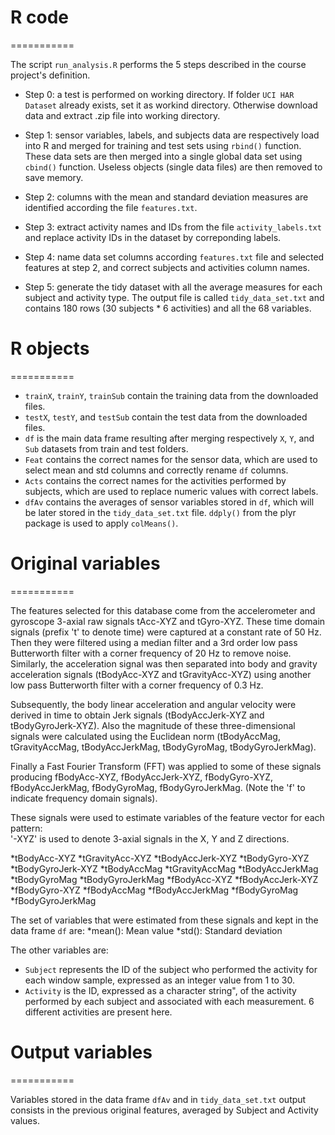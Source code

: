 # R code
===========

The script `run_analysis.R` performs the 5 steps described in the course project's definition.

* Step 0: a test is performed on working directory. If folder `UCI HAR Dataset` already exists, set it as workind directory. Otherwise download data and extract .zip file into working directory.

* Step 1: sensor variables, labels, and subjects data are respectively load into R and merged for training and test sets using `rbind()` function. These data sets are then merged into a single global data set using `cbind()` function. Useless objects (single data files) are then removed to save memory.

* Step 2: columns with the mean and standard deviation measures are identified according the file `features.txt`.

* Step 3: extract activity names and IDs from the file `activity_labels.txt` and replace activity IDs in the dataset by correponding labels.

* Step 4: name data set columns according `features.txt` file and selected features at step 2, and correct subjects and activities column names.

* Step 5: generate the tidy dataset with all the average measures for each subject and activity type. The output file is called `tidy_data_set.txt` and contains 180 rows (30 subjects * 6 activities) and all the 68 variables.

# R objects
===========

* `trainX`, `trainY`, `trainSub` contain the training data from the downloaded files.
* `testX`, `testY`, and `testSub` contain the test data from the downloaded files.
* `df` is the main data frame resulting after merging respectively `X`, `Y`, and `Sub` datasets from train and test folders.
* `Feat` contains the correct names for the sensor data, which are used to select mean and std columns and correctly rename `df` columns.
* `Acts` contains the correct names for the activities performed by subjects, which are used to replace numeric values with correct labels. 
* `dfAv` contains the averages of sensor variables stored in `df`, which will be later stored in the `tidy_data_set.txt` file. `ddply()` from the plyr package is used to apply `colMeans()`.

# Original variables
===========

The features selected for this database come from the accelerometer and gyroscope 3-axial raw signals tAcc-XYZ and tGyro-XYZ. These time domain signals (prefix 't' to denote time) were captured at a constant rate of 50 Hz. Then they were filtered using a median filter and a 3rd order low pass Butterworth filter with a corner frequency of 20 Hz to remove noise. Similarly, the acceleration signal was then separated into body and gravity acceleration signals (tBodyAcc-XYZ and tGravityAcc-XYZ) using another low pass Butterworth filter with a corner frequency of 0.3 Hz. 

Subsequently, the body linear acceleration and angular velocity were derived in time to obtain Jerk signals (tBodyAccJerk-XYZ and tBodyGyroJerk-XYZ). Also the magnitude of these three-dimensional signals were calculated using the Euclidean norm (tBodyAccMag, tGravityAccMag, tBodyAccJerkMag, tBodyGyroMag, tBodyGyroJerkMag). 

Finally a Fast Fourier Transform (FFT) was applied to some of these signals producing fBodyAcc-XYZ, fBodyAccJerk-XYZ, fBodyGyro-XYZ, fBodyAccJerkMag, fBodyGyroMag, fBodyGyroJerkMag. (Note the 'f' to indicate frequency domain signals). 

These signals were used to estimate variables of the feature vector for each pattern:  
'-XYZ' is used to denote 3-axial signals in the X, Y and Z directions.

*tBodyAcc-XYZ
*tGravityAcc-XYZ
*tBodyAccJerk-XYZ
*tBodyGyro-XYZ
*tBodyGyroJerk-XYZ
*tBodyAccMag
*tGravityAccMag
*tBodyAccJerkMag
*tBodyGyroMag
*tBodyGyroJerkMag
*fBodyAcc-XYZ
*fBodyAccJerk-XYZ
*fBodyGyro-XYZ
*fBodyAccMag
*fBodyAccJerkMag
*fBodyGyroMag
*fBodyGyroJerkMag

The set of variables that were estimated from these signals and kept in the data frame `df` are: 
*mean(): Mean value
*std(): Standard deviation

The other variables are:
* `Subject` represents the ID of the subject who performed the activity for each window sample, expressed as an integer value from 1 to 30.
* `Activity` is the ID, expressed as a character string", of the activity performed by each subject and associated with each measurement. 6 different activities are present here.

# Output variables
===========

Variables stored in the data frame `dfAv` and in `tidy_data_set.txt` output consists in the previous original features, averaged by Subject and Activity values.
